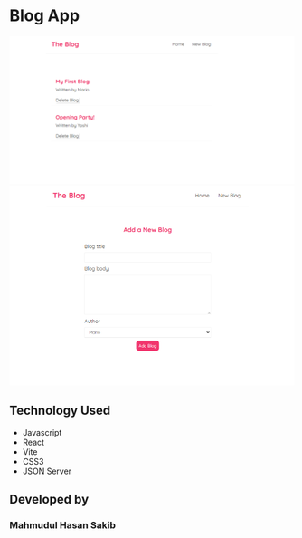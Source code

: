 # Blog App

![Screenshot of a Blog App](/assets/home.png)
![Screenshot of a Blog App](/assets/create.png)

## Technology Used

- Javascript
- React
- Vite
- CSS3
- JSON Server

## Developed by

### Mahmudul Hasan Sakib
